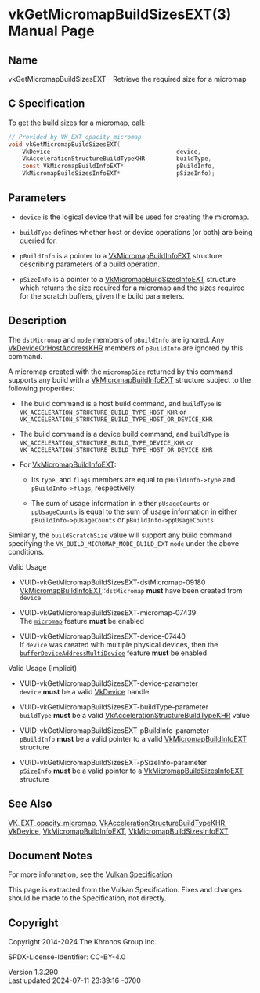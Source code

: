 # vkGetMicromapBuildSizesEXT(3) Manual Page

## Name

vkGetMicromapBuildSizesEXT - Retrieve the required size for a micromap



## <a href="#_c_specification" class="anchor"></a>C Specification

To get the build sizes for a micromap, call:

``` c
// Provided by VK_EXT_opacity_micromap
void vkGetMicromapBuildSizesEXT(
    VkDevice                                    device,
    VkAccelerationStructureBuildTypeKHR         buildType,
    const VkMicromapBuildInfoEXT*               pBuildInfo,
    VkMicromapBuildSizesInfoEXT*                pSizeInfo);
```

## <a href="#_parameters" class="anchor"></a>Parameters

- `device` is the logical device that will be used for creating the
  micromap.

- `buildType` defines whether host or device operations (or both) are
  being queried for.

- `pBuildInfo` is a pointer to a
  [VkMicromapBuildInfoEXT](https://registry.khronos.org/vulkan/specs/1.3-extensions/man/html/VkMicromapBuildInfoEXT.html) structure
  describing parameters of a build operation.

- `pSizeInfo` is a pointer to a
  [VkMicromapBuildSizesInfoEXT](https://registry.khronos.org/vulkan/specs/1.3-extensions/man/html/VkMicromapBuildSizesInfoEXT.html)
  structure which returns the size required for a micromap and the sizes
  required for the scratch buffers, given the build parameters.

## <a href="#_description" class="anchor"></a>Description

The `dstMicromap` and `mode` members of `pBuildInfo` are ignored. Any
[VkDeviceOrHostAddressKHR](https://registry.khronos.org/vulkan/specs/1.3-extensions/man/html/VkDeviceOrHostAddressKHR.html) members of
`pBuildInfo` are ignored by this command.

A micromap created with the `micromapSize` returned by this command
supports any build with a
[VkMicromapBuildInfoEXT](https://registry.khronos.org/vulkan/specs/1.3-extensions/man/html/VkMicromapBuildInfoEXT.html) structure subject
to the following properties:

- The build command is a host build command, and `buildType` is
  `VK_ACCELERATION_STRUCTURE_BUILD_TYPE_HOST_KHR` or
  `VK_ACCELERATION_STRUCTURE_BUILD_TYPE_HOST_OR_DEVICE_KHR`

- The build command is a device build command, and `buildType` is
  `VK_ACCELERATION_STRUCTURE_BUILD_TYPE_DEVICE_KHR` or
  `VK_ACCELERATION_STRUCTURE_BUILD_TYPE_HOST_OR_DEVICE_KHR`

- For [VkMicromapBuildInfoEXT](https://registry.khronos.org/vulkan/specs/1.3-extensions/man/html/VkMicromapBuildInfoEXT.html):

  - Its `type`, and `flags` members are equal to `pBuildInfo->type` and
    `pBuildInfo->flags`, respectively.

  - The sum of usage information in either `pUsageCounts` or
    `ppUsageCounts` is equal to the sum of usage information in either
    `pBuildInfo->pUsageCounts` or `pBuildInfo->ppUsageCounts`.

Similarly, the `buildScratchSize` value will support any build command
specifying the `VK_BUILD_MICROMAP_MODE_BUILD_EXT` `mode` under the above
conditions.

Valid Usage

- <a href="#VUID-vkGetMicromapBuildSizesEXT-dstMicromap-09180"
  id="VUID-vkGetMicromapBuildSizesEXT-dstMicromap-09180"></a>
  VUID-vkGetMicromapBuildSizesEXT-dstMicromap-09180  
  [VkMicromapBuildInfoEXT](https://registry.khronos.org/vulkan/specs/1.3-extensions/man/html/VkMicromapBuildInfoEXT.html)::`dstMicromap`
  **must** have been created from `device`

- <a href="#VUID-vkGetMicromapBuildSizesEXT-micromap-07439"
  id="VUID-vkGetMicromapBuildSizesEXT-micromap-07439"></a>
  VUID-vkGetMicromapBuildSizesEXT-micromap-07439  
  The <a
  href="https://registry.khronos.org/vulkan/specs/1.3-extensions/html/vkspec.html#features-micromap"
  target="_blank" rel="noopener"><code>micromap</code></a> feature
  **must** be enabled

- <a href="#VUID-vkGetMicromapBuildSizesEXT-device-07440"
  id="VUID-vkGetMicromapBuildSizesEXT-device-07440"></a>
  VUID-vkGetMicromapBuildSizesEXT-device-07440  
  If `device` was created with multiple physical devices, then the <a
  href="https://registry.khronos.org/vulkan/specs/1.3-extensions/html/vkspec.html#features-bufferDeviceAddressMultiDevice"
  target="_blank"
  rel="noopener"><code>bufferDeviceAddressMultiDevice</code></a> feature
  **must** be enabled

Valid Usage (Implicit)

- <a href="#VUID-vkGetMicromapBuildSizesEXT-device-parameter"
  id="VUID-vkGetMicromapBuildSizesEXT-device-parameter"></a>
  VUID-vkGetMicromapBuildSizesEXT-device-parameter  
  `device` **must** be a valid [VkDevice](https://registry.khronos.org/vulkan/specs/1.3-extensions/man/html/VkDevice.html) handle

- <a href="#VUID-vkGetMicromapBuildSizesEXT-buildType-parameter"
  id="VUID-vkGetMicromapBuildSizesEXT-buildType-parameter"></a>
  VUID-vkGetMicromapBuildSizesEXT-buildType-parameter  
  `buildType` **must** be a valid
  [VkAccelerationStructureBuildTypeKHR](https://registry.khronos.org/vulkan/specs/1.3-extensions/man/html/VkAccelerationStructureBuildTypeKHR.html)
  value

- <a href="#VUID-vkGetMicromapBuildSizesEXT-pBuildInfo-parameter"
  id="VUID-vkGetMicromapBuildSizesEXT-pBuildInfo-parameter"></a>
  VUID-vkGetMicromapBuildSizesEXT-pBuildInfo-parameter  
  `pBuildInfo` **must** be a valid pointer to a valid
  [VkMicromapBuildInfoEXT](https://registry.khronos.org/vulkan/specs/1.3-extensions/man/html/VkMicromapBuildInfoEXT.html) structure

- <a href="#VUID-vkGetMicromapBuildSizesEXT-pSizeInfo-parameter"
  id="VUID-vkGetMicromapBuildSizesEXT-pSizeInfo-parameter"></a>
  VUID-vkGetMicromapBuildSizesEXT-pSizeInfo-parameter  
  `pSizeInfo` **must** be a valid pointer to a
  [VkMicromapBuildSizesInfoEXT](https://registry.khronos.org/vulkan/specs/1.3-extensions/man/html/VkMicromapBuildSizesInfoEXT.html)
  structure

## <a href="#_see_also" class="anchor"></a>See Also

[VK_EXT_opacity_micromap](https://registry.khronos.org/vulkan/specs/1.3-extensions/man/html/VK_EXT_opacity_micromap.html),
[VkAccelerationStructureBuildTypeKHR](https://registry.khronos.org/vulkan/specs/1.3-extensions/man/html/VkAccelerationStructureBuildTypeKHR.html),
[VkDevice](https://registry.khronos.org/vulkan/specs/1.3-extensions/man/html/VkDevice.html),
[VkMicromapBuildInfoEXT](https://registry.khronos.org/vulkan/specs/1.3-extensions/man/html/VkMicromapBuildInfoEXT.html),
[VkMicromapBuildSizesInfoEXT](https://registry.khronos.org/vulkan/specs/1.3-extensions/man/html/VkMicromapBuildSizesInfoEXT.html)

## <a href="#_document_notes" class="anchor"></a>Document Notes

For more information, see the <a
href="https://registry.khronos.org/vulkan/specs/1.3-extensions/html/vkspec.html#vkGetMicromapBuildSizesEXT"
target="_blank" rel="noopener">Vulkan Specification</a>

This page is extracted from the Vulkan Specification. Fixes and changes
should be made to the Specification, not directly.

## <a href="#_copyright" class="anchor"></a>Copyright

Copyright 2014-2024 The Khronos Group Inc.

SPDX-License-Identifier: CC-BY-4.0

Version 1.3.290  
Last updated 2024-07-11 23:39:16 -0700
